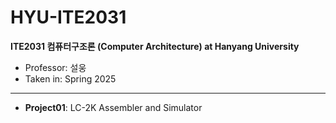 # HYU-ITE2031
**ITE2031 컴퓨터구조론 (Computer Architecture) at Hanyang University**
- Professor: 설웅
- Taken in: Spring 2025
----------------------------------------------------
* **Project01**: LC-2K Assembler and Simulator



